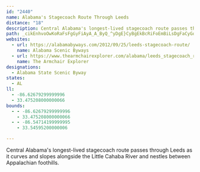 ```yaml
---
id: "2440"
name: Alabama's Stagecoach Route Through Leeds
distance: "18"
description: Central Alabama's longest-lived stagecoach route passes through Leeds as it curves and slopes alongside the Little Cahaba River and nestles between Appalachian foothills.
path: _cikEnhvoOwKoRaFsFgGyFiAyA_A_ByQ_^yDgE}CyBgEkBcRiFoEmBiLsDgFaCyGqD{D{CcEyEkL}NcHyJep@_cAu`@_`@yD_CuLsEwGqD}EcDgHmG_MyM{PcPwBeCyA}B{O}\qBwC_AaAyEoDySmNqFwCoLiFuAy@gAsAu@}AiBoHy@uGiA_HaG}QuAaFkJse@mJmF
websites:
  - url: https://alabamabyways.com/2012/09/25/leeds-stagecoach-route/
    name: Alabama Scenic Byways
  - url: https://www.thearmchairexplorer.com/alabama/leeds_stagecoach_route.php
    name: The Armchair Explorer
designations:
  - Alabama State Scenic Byway
states:
  - AL
ll:
  - -86.62679299999996
  - 33.475208000000066
bounds:
  - - -86.62679299999996
    - 33.475208000000066
  - - -86.54714199999995
    - 33.54595200000006

---
```


Central Alabama's longest-lived stagecoach route passes through Leeds as it curves and slopes alongside the Little Cahaba River and nestles between Appalachian foothills.
